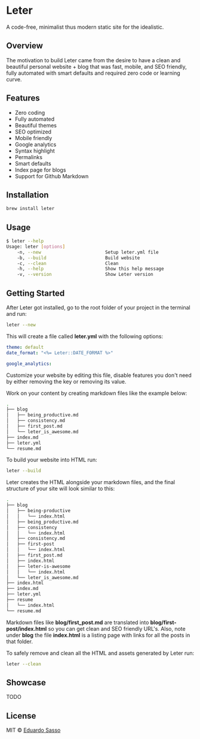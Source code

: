 # Leter
A code-free, minimalist thus modern static site for the idealistic.


## Overview
The motivation to build Leter came from the desire to have a clean and beautiful personal website + blog that was fast, mobile, and SEO friendly, fully automated with smart defaults and required zero code or learning curve.

## Features

- Zero coding
- Fully automated
- Beautiful themes
- SEO optimized
- Mobile friendly
- Google analytics
- Syntax highlight
- Permalinks
- Smart defaults
- Index page for blogs
- Support for Github Markdown

## Installation

```bash
brew install leter
```

## Usage

```bash
$ leter --help
Usage: leter [options]
    -n, --new                        Setup leter.yml file
    -b, --build                      Build website
    -c, --clean                      Clean
    -h, --help                       Show this help message
    -v, --version                    Show Leter version
```

## Getting Started
After Leter got installed, go to the root folder of your project in the terminal and run:

```bash
leter --new 
```

This will create a file called **leter.yml** with the following options:

```yaml
theme: default
date_format: "<%= Leter::DATE_FORMAT %>"

google_analytics:
```
Customize your website by editing this file, disable features you don't need by either removing the key or removing its value.

Work on your content by creating markdown files like the example below:

```bash
.
├── blog
│   ├── being_productive.md
│   ├── consistency.md
│   ├── first_post.md
│   └── leter_is_awesome.md
├── index.md
├── leter.yml
└── resume.md
```

To build your website into HTML run:

```bash
leter --build
```

Leter creates the HTML alongside your markdown files, and the final structure of your site will look similar to this:

```bash
.
├── blog
│   ├── being-productive
│   │   └── index.html
│   ├── being_productive.md
│   ├── consistency
│   │   └── index.html
│   ├── consistency.md
│   ├── first-post
│   │   └── index.html
│   ├── first_post.md
│   ├── index.html
│   ├── leter-is-awesome
│   │   └── index.html
│   └── leter_is_awesome.md
├── index.html
├── index.md
├── leter.yml
├── resume
│   └── index.html
└── resume.md
```

Markdown files like **blog/first_post.md** are translated into **blog/first-post/index.html** so you can get clean and SEO friendly URL's.
Also, note under **blog** the file **index.html** is a listing page with links for all the posts in that folder.


To safely remove and clean all the HTML and assets generated by Leter run:
```bash
leter --clean
```


## Showcase
TODO


## License

MIT © [Eduardo Sasso](https://eduardosasso.github.io)
